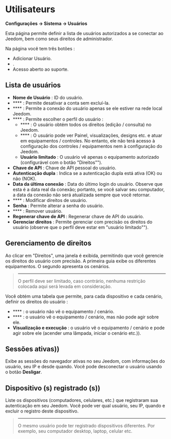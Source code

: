 # Utilisateurs
**Configurações → Sistema → Usuários**

Esta página permite definir a lista de usuários autorizados a se conectar ao Jeedom, bem como seus direitos de administrador.

Na página você tem três botões :

- Adicionar Usuário.
- .
- Acesso aberto ao suporte.

## Lista de usuários

- **Nome de Usuário** : ID do usuário.
- **** : Permite desativar a conta sem excluí-la.
- **** : Permite a conexão do usuário apenas se ele estiver na rede local Jeedom.
- **** : Permite escolher o perfil do usuário :
    - **** : O usuário obtém todos os direitos (edição / consulta) no Jeedom.
    - **** : O usuário pode ver Painel, visualizações, designs etc. e atuar em equipamentos / controles. No entanto, ele não terá acesso à configuração dos controles / equipamentos nem à configuração do Jeedom.
    - **Usuário limitado** : O usuário vê apenas o equipamento autorizado (configurável com o botão "Direitos"").
- **Chave de API** : Chave de API pessoal do usuário.
- **Autenticação dupla** : Indica se a autenticação dupla está ativa (OK) ou não (NOK).
- **Data da última conexão** : Data do último login do usuário. Observe que esta é a data real da conexão; portanto, se você salvar seu computador, a data da conexão não será atualizada sempre que você retornar.
- **** : Modificar direitos de usuário.
- **Senha** : Permite alterar a senha do usuário.
- **** : Remover usuário.
- **Regenerar chave de API** : Regenerar chave de API do usuário.
- **Gerenciar direitos** : Permite gerenciar com precisão os direitos do usuário (observe que o perfil deve estar em "usuário limitado"").

## Gerenciamento de direitos

Ao clicar em "Direitos", uma janela é exibida, permitindo que você gerencie os direitos do usuário com precisão. A primeira guia exibe os diferentes equipamentos. O segundo apresenta os cenários.

> ****
>
> O perfil deve ser limitado, caso contrário, nenhuma restrição colocada aqui será levada em consideração.

Você obtém uma tabela que permite, para cada dispositivo e cada cenário, definir os direitos do usuário :
- **** : o usuário não vê o equipamento / cenário.
- **** : o usuário vê o equipamento / cenário, mas não pode agir sobre ele.
- **Visualização e execução** : o usuário vê o equipamento / cenário e pode agir sobre ele (acender uma lâmpada, iniciar o cenário etc.)).

## Sessões ativas))

Exibe as sessões do navegador ativas no seu Jeedom, com informações do usuário, seu IP e desde quando. Você pode desconectar o usuário usando o botão **Desligar**.

## Dispositivo (s) registrado (s))

Liste os dispositivos (computadores, celulares, etc.) que registraram sua autenticação em seu Jeedom.
Você pode ver qual usuário, seu IP, quando e excluir o registro deste dispositivo.

> ****
>
> O mesmo usuário pode ter registrado dispositivos diferentes. Por exemplo, seu computador desktop, laptop, celular etc.







